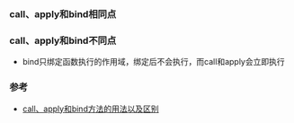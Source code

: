 ### call、apply和bind相同点  


### call、apply和bind不同点  
* bind只绑定函数执行的作用域，绑定后不会执行，而call和apply会立即执行    


### 参考  
* [call、apply和bind方法的用法以及区别](https://www.jianshu.com/p/bc541afad6ee)
